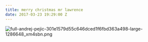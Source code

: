 ```yaml
---
title: merry christmas mr lawrence
date: 2017-03-23 19:29:00 Z
---
```


![full-andrej-pejic-301e1579d55c646dced1f6fbd363a498-large-1286648_xm4sbn.png](/uploads/full-andrej-pejic-301e1579d55c646dced1f6fbd363a498-large-1286648_xm4sbn.png)